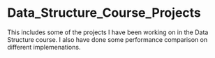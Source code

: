 # Data_Structure_Course_Projects

This includes some of the projects I have been working on in the Data Structure course. I also have done some performance comparison on different implemenations.

